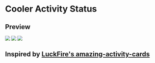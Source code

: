 # Cooler Activity Status
## Preview
![](https://i.imgur.com/neZqbTO.png)
![](https://i.imgur.com/zrcG74M.png)
![](https://i.imgur.com/KRAZe43.png)
## Inspired by [LuckFire's amazing-activity-cards](https://github.com/Discord-Theme-Addons/amazing-activity-cards)
